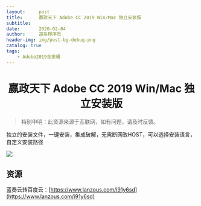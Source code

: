 ```yaml
---
layout:     post
title:      嬴政天下 Adobe CC 2019 Win/Mac 独立安装版
subtitle:   
date:       2020-02-04
author:     道系程序员
header-img: img/post-bg-debug.png
catalog: true
tags:
    - Adobe2019全家桶
---
```

# <center>嬴政天下 Adobe CC 2019 Win/Mac 独立安装版</center>

> 特别申明：此资源来源于互联网，如有问题，请及时反馈。　

独立的安装文件，一键安装，集成破解，无需断网改HOST，可以选择安装语言，自定义安装路径

![](http://www.lookae.com/wp-content/uploads/2018/11/Adobe-CC-2019-Win-ALL.jpg)

## 资源

蓝奏云转百度云：[https://www.lanzous.com/i91y6sd](https://www.lanzous.com/i91y6sd)

